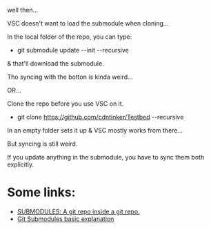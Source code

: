 well then...

VSC doesn't want to load the submodule when cloning...

In the local folder of the repo, you can type:

* git submodule update --init --recursive

& that'll download the submodule.

Tho syncing with the botton is kinda weird...

OR...

Clone the repo before you use VSC on it.

* git clone https://github.com/cdntinker/Testbed --recursive

In an empty folder sets it up & VSC mostly works from there...

But syncing is still weird.

If you update anything in the submodule, you have to sync them both explicitly.

# Some links:

* [SUBMODULES: A git repo inside a git repo.](https://dev.to/jjokah/submodules-a-git-repo-inside-a-git-repo-36l9)
* [Git Submodules basic explanation](https://gist.github.com/gitaarik/8735255)